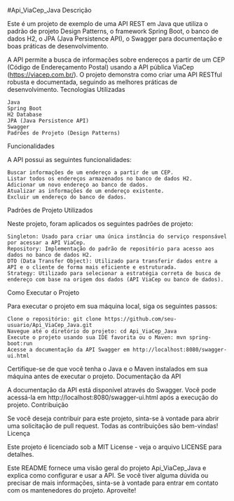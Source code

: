 #Api_ViaCep_Java
Descrição

Este é um projeto de exemplo de uma API REST em Java que utiliza o padrão de projeto Design Patterns, o framework Spring Boot, o banco de dados H2, o JPA (Java Persistence API), o Swagger para documentação e boas práticas de desenvolvimento.

A API permite a busca de informações sobre endereços a partir de um CEP (Código de Endereçamento Postal) usando a API pública ViaCep (https://viacep.com.br/). O projeto demonstra como criar uma API RESTful robusta e documentada, seguindo as melhores práticas de desenvolvimento.
Tecnologias Utilizadas

    Java
    Spring Boot
    H2 Database
    JPA (Java Persistence API)
    Swagger
    Padrões de Projeto (Design Patterns)

Funcionalidades

A API possui as seguintes funcionalidades:

    Buscar informações de um endereço a partir de um CEP.
    Listar todos os endereços armazenados no banco de dados H2.
    Adicionar um novo endereço ao banco de dados.
    Atualizar as informações de um endereço existente.
    Excluir um endereço do banco de dados.

Padrões de Projeto Utilizados

Neste projeto, foram aplicados os seguintes padrões de projeto:

    Singleton: Usado para criar uma única instância do serviço responsável por acessar a API ViaCep.
    Repository: Implementação do padrão de repositório para acesso aos dados no banco de dados H2.
    DTO (Data Transfer Object): Utilizado para transferir dados entre a API e o cliente de forma mais eficiente e estruturada.
    Strategy: Utilizado para selecionar a estratégia correta de busca de endereço com base na origem dos dados (API ViaCep ou banco de dados).

Como Executar o Projeto

Para executar o projeto em sua máquina local, siga os seguintes passos:

    Clone o repositório: git clone https://github.com/seu-usuario/Api_ViaCep_Java.git
    Navegue até o diretório do projeto: cd Api_ViaCep_Java
    Execute o projeto usando sua IDE favorita ou o Maven: mvn spring-boot:run
    Acesse a documentação da API Swagger em http://localhost:8080/swagger-ui.html

Certifique-se de que você tenha o Java e o Maven instalados em sua máquina antes de executar o projeto.
Documentação da API

A documentação da API está disponível através do Swagger. Você pode acessá-la em http://localhost:8080/swagger-ui.html após a execução do projeto.
Contribuição

Se você deseja contribuir para este projeto, sinta-se à vontade para abrir uma solicitação de pull request. Todas as contribuições são bem-vindas!
Licença

Este projeto é licenciado sob a MIT License - veja o arquivo LICENSE para detalhes.

Este README fornece uma visão geral do projeto Api_ViaCep_Java e explica como configurar e usar a API. Se você tiver alguma dúvida ou precisar de mais informações, sinta-se à vontade para entrar em contato com os mantenedores do projeto. Aproveite!
